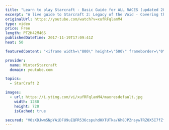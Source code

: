 ```yaml
---
title: "Learn to play Starcraft - Basic Guide for ALL RACES (updated 2017)"
excerpt: "A live guide to Starcraft 2: Legacy of the Void - Covering the basics and build orders for all of the races, and covering the important decisions to be made early in the game.  Not a step by step guide but a demonstration once you have the very basics of the units and races!"
originalUrl: https://youtube.com/watch?v=xufRFqlamM4
type: video
price: Free
length: PT2H42M46S
publishedDateTime: 2017-11-19T17:09:41Z
heat: 50

featuredContent: "<iframe width=\"800\" height=\"500\" frameborder=\"0\" src=\"https://www.youtube.com/embed/xufRFqlamM4\" allow=\"accelerometer; autoplay; encrypted-media; gyroscope; picture-in-picture\" allowfullscreen></iframe>"

provider:
  name: WinterStarcraft
  domain: youtube.com

topics:
  - StarCraft 2

images:
  - url: https://i.ytimg.com/vi/xufRFqlamM4/maxresdefault.jpg
    width: 1280
    height: 720
    isCached: true

secured: "V0sXDJwmSNpYAiDFU9uEQFR536cspuhdHXTUTka/6h8JPZnsywTRZ0X5I7fZfN2fV4ZWDS4BWYG0o5r4CdGy3KUF8LK5JuBDUWQbI2UY2U+XBzG1OH7IPa/2Dah3R3mnDSLT0EhnH/DBQD7HW96qwyWjixL/HQeA028QC6mzJ3cYlk6SLxtyO/6WanvicAwXq1Fy2F6ROYZuGukdDGfoyKopbwlvq2fvbw5paJa5CAj4DaHJ2DqLiAH8RCvjHLgMq3PFuWo6EVXtKl7Nd2Vuor71PVUJgiKTa48gQnObc+o315YwO/taj/vJGikx0bRTxyY2PHV6hYJi2TipIj95GnP0aB601sHzNisdwPqZOgnOIbPxdzsP9DQ/sgzAsUxGnIH1U7q6wLjUgZZCYZ/R96WmUunm6kSEkXCaKkn6hRIiwhDrARSetdlwVcf4ebhr;8tTGMRXDlK2SqsK47TvydA=="
---
```


